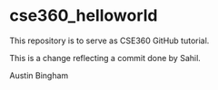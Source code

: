 # cse360_helloworld
This repository is to serve as CSE360 GitHub tutorial.

This is a change reflecting a commit done by Sahil.

Austin Bingham
